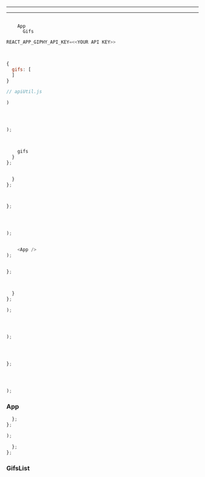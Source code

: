 
________________________________________________________________________________
________________________________________________________________________________







```sh
```





```
    App
      Gifs
```







```js
REACT_APP_GIPHY_API_KEY=<<YOUR API KEY>>
```


```js
```


```js
```




```js
{
  gifs: [
  ]
}
```




```js
// apiUtil.js

)
```


```js
```





```js


);

```


```js
```




```js
```


```js
    gifs
  }
};
```





```js

  }
};

```





```js
```




```js

};

```


```js
```


```js


);
```


```js

    <App />
);

```






```js

};

```




```js
```


```js
```



```js
  }
};
```


```js
);
```





```js
```


```js


);
```


```js


```





```js
```


```js

};

```


```sh
```












```js
```



```js

);

```



### App




```js
  };
};
```


```js
);

  };
};
```





### GifsList














